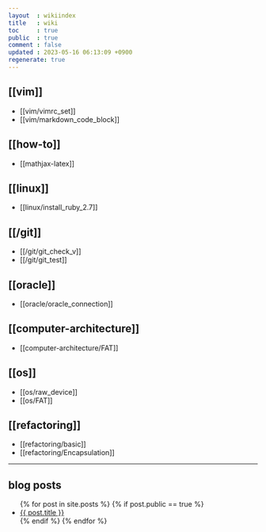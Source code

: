 ```yaml
---
layout  : wikiindex
title   : wiki
toc     : true
public  : true
comment : false
updated : 2023-05-16 06:13:09 +0900
regenerate: true
---
```


## [[vim]]
* [[vim/vimrc_set]]
* [[vim/markdown_code_block]]

## [[how-to]]

* [[mathjax-latex]]

## [[linux]]
* [[linux/install_ruby_2.7]]

## [[/git]]
* [[/git/git_check_v]]
* [[/git/git_test]]

## [[oracle]]
* [[oracle/oracle_connection]]

## [[computer-architecture]]
* [[computer-architecture/FAT]]

## [[os]]
* [[os/raw_device]]
* [[os/FAT]]

## [[refactoring]]
* [[refactoring/basic]]
* [[refactoring/Encapsulation]]

---

## blog posts
<div>
    <ul>
{% for post in site.posts %}
    {% if post.public == true %}
        <li>
            <a class="post-link" href="{{ post.url | prepend: site.baseurl }}">
                {{ post.title }}
            </a>
        </li>
    {% endif %}
{% endfor %}
    </ul>
</div>

